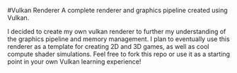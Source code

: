 #Vulkan Renderer
A complete renderer and graphics pipeline created using Vulkan. 

I decided to create my own vulkan renderer to further my understanding of the graphics pipeline and memory management. I plan to eventually use this renderer as a template for creating 2D and 3D games, as well as cool compute shader simulations.
Feel free to fork this repo or use it as a starting point in your own Vulkan learning experience! 
